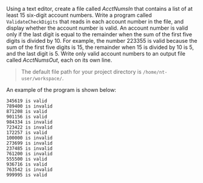 Using a text editor, create a file called *AcctNumsIn* that contains a list of at least 15 six-digit account numbers. Write a program called `ValidateCheckDigits` that reads in each account number in the file, and display whether the account number is valid. An account number is valid only if the last digit is equal to the remainder when the sum of the first five digits is divided by 10. For example, the number 223355 is valid because the sum of the first five digits is 15, the remainder when 15 is divided by 10 is 5, and the last digit is 5. Write only valid account numbers to an output file called *AcctNumsOut*, each on its own line. 

> The default file path for your project directory is `/home/nt-user/workspace/`. 

An example of the program is shown below: 

```
345619 is valid
789400 is invalid
871208 is valid
901156 is valid
984334 is invalid
723422 is invalid
172257 is valid
100000 is invalid
273699 is invalid
237485 is invalid
761200 is invalid
555500 is valid
936716 is valid
763542 is invalid
999995 is valid
```

